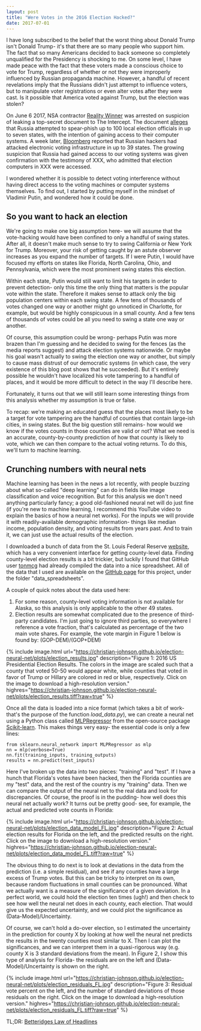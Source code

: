 ```yaml
---
layout: post
title: "Were Votes in the 2016 Election Hacked?"
date: 2017-07-01
---
```


I have long subscribed to the belief that the worst thing about Donald Trump isn't Donald Trump- it's that there are so many people who support him.
The fact that so many Americans decided to back someone so completely unqualified for the Presidency is shocking to me.
On some level, I have made peace with the fact that these voters made a conscious choice to vote for Trump, regardless of whether or not they were improperly influenced by Russian propaganda machine.
However, a handful of recent revelations imply that the Russians didn't just attempt to influence voters, but to manipulate voter registrations or even alter votes after they were cast.
Is it possible that America voted against Trump, but the election was stolen?

On June 6 2017, NSA contractor [Reality Winner](https://www.theatlantic.com/news/archive/2017/06/who-is-reality-winner/529266/) was arrested on suspicion of leaking a top-secret document to The Intercept.
The document [alleges](https://theintercept.com/2017/06/05/top-secret-nsa-report-details-russian-hacking-effort-days-before-2016-election/) that Russia attempted to spear-phish up to 100 local election officials in up to seven states, with the intention of gaining access to their computer systems.
A week later, [Bloomberg](https://www.bloomberg.com/news/articles/2017-06-13/russian-breach-of-39-states-threatens-future-u-s-elections) reported that Russian hackers had attacked electronic voting infrastructure in up to 39 states.
The growing suspicion that Russia had gained access to our voting systems was given confirmation with the testimony of XXX, who admitted that election computers in XXX were accessed.

I wondered whether it is possible to detect voting interference without having direct access to the voting machines or computer systems themselves. To find out, I started by putting myself in the mindset of Vladimir Putin, and wondered how it could be done.
## So you want to hack an election
We're going to make one big assumption here- we will assume that the vote-hacking would have been confined to only a handful of swing states. After all, it doesn't make much sense to try to swing California or New York for Trump. Moreover, your risk of getting caught by an astute observer increases as you expand the number of targets. If I were Putin, I would have focused my efforts on states like Florida, North Carolina, Ohio, and Pennsylvania, which were the most prominent swing states this election. 

Within each state, Putin would still want to limit his targets in order to prevent detection- only this time the only thing that matters is the popular vote within the state. 
Therefore it makes sense to attack only the big population centers within each swing state. 
A few tens of thousands of votes changed one way or another might go unnoticed in Charlotte, for example, but would be highly conspicuous in a small county. 
And a few tens of thousands of votes could be all you need to swing a state one way or another.

Of course, this assumption could be wrong- perhaps Putin was more brazen than I'm guessing and he decided to swing for the fences (as the media reports suggest) and attack election systems nationwide.
Or maybe his goal wasn't actually to swing the election one way or another, but simply to cause mass distrust of our democratic systems (in which case, the very existence of this blog post shows that he succeeded).
But it's entirely possible he wouldn't have localized his vote tampering to a handful of places, and it would be more difficult to detect in the way I'll describe here.

Fortunately, it turns out that we will still learn some interesting things from this analysis whether my assumption is true or false.

To recap: we're making an educated guess that the places most likely to be a target for vote tampering are the handful of counties that contain large-ish cities, in swing states. But the big question still remains- how would we know if the votes counts in those counties are valid or not? What we need is an accurate, county-by-county prediction of how that county is likely to vote, which we can then compare to the actual voting returns. To do this, we'll turn to machine learning.

## Crunching numbers with neural nets
Machine learning has been in the news a lot recently, with people buzzing about what so-called "deep learning" can do in fields like image classification and voice recognition.
But for this analysis we don't need anything particularly fancy; a good old-fashioned neural net will do just fine (if you're new to machine learning, I recommend this YouTube video to explain the basics of how a neural net works).
For the inputs we will provide it with readily-available demographic information- things like median income, population density, and voting results from years past.
And to train it, we can just use the actual results of the election.

I downloaded a bunch of data from the St. Louis Federal Reserve [website](http://geofred.stlouisfed.org/map/), which has a very convenient interface for getting county-level data.
Finding county-level election results is a bit trickier, but luckily I found that GitHub user [tonmcg](https://github.com/tonmcg/County_Level_Election_Results_12-16) had already compiled the data into a nice spreadsheet.
All of the data that I used are available on the [GitHub page](http://github.com/christian-johnson/election-neural-net) for this project, under the folder "data_spreadsheets".

A couple of quick notes about the data used here:
1. For some reason, county-level voting information is not available for Alaska, so this analysis is only applicable to the other 49 states. 
2. Election results are somewhat complicated due to the presence of third-party candidates. I'm just going to ignore third parties, so everywhere I reference a vote fraction, that's calculated as percentage of the two main vote shares. For example, the vote margin in Figure 1 below is found by: (GOP-DEM)/(GOP+DEM)

{% include image.html url="https://christian-johnson.github.io/election-neural-net/plots/election_results.jpg" description="Figure 1: 2016 US Presidential Election Results. The colors in the image are scaled such that a county that voted 50-50 would appear white, while counties that voted in favor of Trump or Hillary are colored in red or blue, respectively. Click on the image to download a high-resolution version." highres="https://christian-johnson.github.io/election-neural-net/plots/election_results.tiff?raw=true" %}

Once all the data is loaded into a nice format (which takes a bit of work- that's the purpose of the function *load_data.py*), we can create a neural net using a Python class called [MLPRegressor](http://scikit-learn.org/stable/modules/generated/sklearn.neural_network.MLPRegressor.html#sklearn.neural_network.MLPRegressor) from the open-source package [Scikit-learn](http://scikit-learn.org/stable/index.html). This makes things very easy- the essential code is only a few lines:

	from sklearn.neural_network import MLPRegressor as mlp
	nn = mlp(verbose=True)
	nn.fit(training_inputs, training_outputs)
	results = nn.predict(test_inputs)

Here I've broken up the data into two pieces: "training" and "test".
If I have a hunch that Florida's votes have been hacked, then the Florida counties are my "test" data, and the rest of the country is my "training" data.
Then we can compare the output of the neural net to the real data and look for discrepancies.
Of course, the proof is in the pudding- how well does this neural net actually work?
It turns out be pretty good- see, for example, the actual and predicted vote counts in Florida:

{% include image.html url="https://christian-johnson.github.io/election-neural-net/plots/election_data_model_FL.jpg" description="Figure 2: Actual election results for Florida on the left, and the predicted results on the right. Click on the image to download a high-resolution version." highres="https://christian-johnson.github.io/election-neural-net/plots/election_data_model_FL.tiff?raw=true" %}

The obvious thing to do next is to look at deviations in the data from the prediction (i.e. a simple residual), and see if any counties have a large excess of Trump votes.
But this can be tricky to interpret on its own, because random fluctuations in small counties can be pronounced. What we actually want is a measure of the significance of a given deviation.
In a perfect world, we could hold the election ten times (ugh!) and then check to see how well the neural net does in each county, each election. 
That would give us the expected uncertainty, and we could plot the significance as (Data-Model)/Uncertainty.

Of course, we can't hold a do-over election, so I estimated the uncertainty in the prediction for county X by looking at how well the neural net predicts the results in the twenty counties most similar to X. Then I can plot the significances, and we can interpret them in a quasi-rigorous way (e.g. county X is 3 standard deviations from the mean). In Figure 2, I show this type of analysis for Florida- the residuals are on the left and
(Data-Model)/Uncertainty is shown on the right. 

{% include image.html url="https://christian-johnson.github.io/election-neural-net/plots/election_residuals_FL.jpg" description="Figure 3: Residual vote percent on the left, and the number of standard deviations of those residuals on the right. Click on the image to download a high-resolution version." highres="https://christian-johnson.github.io/election-neural-net/plots/election_residuals_FL.tiff?raw=true" %}


TL;DR: [Betteridges Law of Headlines](https://en.wikipedia.org/wiki/Betteridge%27s_law_of_headlines)
